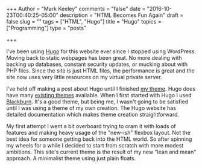 +++
Author = "Mark Keeley"
comments = "false"
date = "2016-10-23T00:40:25-05:00"
description = "HTML Becomes Fun Again"
draft = false
slug = ""
tags = ["HTML", "Hugo"]
title = "Hugo"
topics = ["Programming"]
type = "posts"

+++

I've been using [Hugo](http://gohugo.io/) for this website ever since I stopped using WordPress. Moving back to static webpages has been great. No more dealing with backing up databases, constant security updates, or mucking about with PHP files. Since the site is just HTML files, the performance is great and the site now uses very little resources on my virtual private server.

I've held off making a post about Hugo until I finished [my theme](https://github.com/MarkKeeley/simpleblue). Hugo does have many [existing themes](http://themes.gohugo.io/) available. When I first started with Hugo I used [Blackburn](http://themes.gohugo.io/blackburn/). It's a good theme, but being me, I wasn't going to be satisfied until I was using a theme of my own creation. The Hugo website has detailed documentation which makes theme creation straightforward. 

My first attempt I went a bit overboard trying to cram it with loads of features and making heavy usage of the "new-ish" flexbox layout. Not the best idea for someone getting back into the HTML world. So after spinning my wheels for a while I decided to start from scratch with more modest ambitions. This site's current theme is the result of my new "lean and mean" approach. A minimalist theme using just plain floats.
<!--more-->
